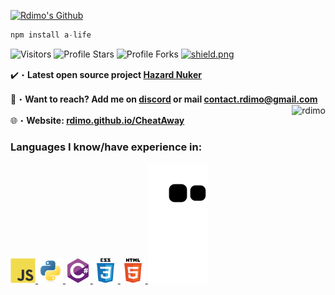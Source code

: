 <a href="https://rdimo.github.io/CheatAway/" target="_blank"> <img src="https://cdn.discordapp.com/attachments/853347983639052318/857962898718720030/Rdimos_Github.png" alt="Rdimo's Github"/></a>
  
```js
npm install a-life
```

<img src="https://komarev.com/ghpvc/?username=rdimo&label=Profile%20Views&color=008042&style=flat&label=Visitors" alt="Visitors"></a>
<img src="https://img.shields.io/badge/dynamic/json?&label=Total%20Stars&color=008042&style=flat&style=for-the-badge&query=%24.stars&url=https://api.github-star-counter.workers.dev/user/Rdimo" alt="Profile Stars"></a>
<img src="https://img.shields.io/badge/dynamic/json?&label=Total%20Forks&color=008042&style=flat&style=for-the-badge&query=%24.forks&url=https://api.github-star-counter.workers.dev/user/Rdimo" alt="Profile Forks"></a>
<a href="https://rdimo.github.io/CheatAway/" target="_blank"> <img src="https://discordapp.com/api/guilds/864857288584724500/widget.png?style=shield" alt="shield.png"></a>

✔️・**Latest open source project [Hazard Nuker](https://github.com/Rdimo/Hazard-Nuker)**

📩・**Want to reach? Add me on [discord](https://rdimo.github.io/CheatAway/) or mail contact.rdimo@gmail.com**
</a><img align="right" src="https://github-readme-stats.vercel.app/api/top-langs?username=rdimo&show_icons=true&locale=en&layout=compact" alt="rdimo" /> </p>
🌐・**Website: [rdimo.github.io/CheatAway](https://rdimo.github.io/CheatAway/)**
<h3 style="font-family:verdana color:red" align="left">Languages I know/have experience in:</h3>
<p align="left"> <a href="https://developer.mozilla.org/en-US/docs/Web/JavaScript" target="_blank"> <img src="https://raw.githubusercontent.com/devicons/devicon/master/icons/javascript/javascript-original.svg" alt="javascript" width="40" height="40"/> </a> <a href="https://www.python.org" target="_blank"> <img src="https://raw.githubusercontent.com/devicons/devicon/master/icons/python/python-original.svg" alt="python" width="40" height="40"/> </a> <a href="https://www.w3schools.com/cs/" target="_blank"> <img src="https://raw.githubusercontent.com/devicons/devicon/master/icons/csharp/csharp-original.svg" alt="csharp" width="40" height="40"/> </a> <a href="https://www.w3schools.com/css/" target="_blank"> <img src="https://raw.githubusercontent.com/devicons/devicon/master/icons/css3/css3-original-wordmark.svg" alt="css3" width="40" height="40"/> </a> <a href="https://golang.org" target="_blank"> <img src="https://raw.githubusercontent.com/devicons/devicon/master/icons/html5/html5-original-wordmark.svg" alt="html5" width="40" height="40"/>
<img src="https://github.com/rafaballerini/rafaballerini/blob/output/github-contribution-grid-snake.svg" alt="sneke"></a>
